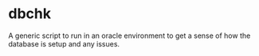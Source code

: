# dbchk
A generic script to run in an oracle environment to get a sense of how the database is setup and any issues.

